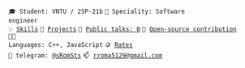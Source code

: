 <code>🎓 Student: VNTU / 2SP-21b</code>
<code>👷 Speciality: Software engineer</code><br>
<code>💡 [Skills](SKILLS.md)</code>
<code>🧻 [Projects](PROJECTS.md)</code>
<code>📢 [Public talks: 0](TALKS.md)</code>
<code>👀 [Open-source contribution](CONTRIBUTION.md)</code><br>
<code>🧑‍💻 Languages: C++, JavaScript</code>
<code>🪙 [Rates](RATES.md)</code><br>
<code>💬 telegram: [@sRomSts](https://t.me/sRomSts)</code>
<code>📫 [rroma5129@gmail.com](mailto:rroma5129@gmail.com)</code>
